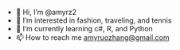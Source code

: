 - 👋 Hi, I’m @amyrz2
- 👀 I’m interested in fashion, traveling, and tennis
- 🌱 I’m currently learning c#, R, and Python
- 📫 How to reach me amyruozhang@gmail.com

<!---
amyrz2/amyrz2 is a ✨ special ✨ repository because its `README.md` (this file) appears on your GitHub profile.
You can click the Preview link to take a look at your changes.
--->
